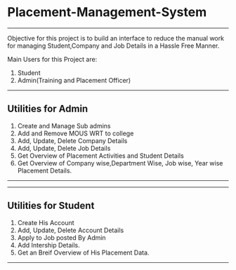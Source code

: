 # Placement-Management-System
---------------------------------

Objective for this project is to build an interface to reduce the manual work for managing Student,Company and Job Details in a Hassle Free Manner.

Main Users for this Project are:
1) Student
2) Admin(Training and Placement Officer)

-------------------------------------------------------------------------------------------
Utilities for Admin
--------------------------------------------------------------------------------------------
1) Create and Manage Sub admins
2) Add and Remove MOUS WRT to college
3) Add, Update, Delete Company Details
4) Add, Update, Delete Job Details
5) Get Overview of Placement Activities and Student Details
6) Get Overview of Company wise,Department Wise, Job wise, Year wise Placement Details.

---------------------------------------------------------------------------------------------

------------------------------------------------
Utilities for Student
------------------------------------------------
1) Create His Account
2) Add, Update, Delete Account Details
3) Apply to Job posted By Admin
4) Add Intership Details.
5) Get an Breif Overview of His Placement Data.

-------------------------------------------------
